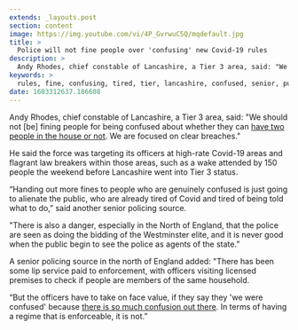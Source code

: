```yaml
--- 
extends: _layouts.post 
section: content 
image: https://img.youtube.com/vi/4P_GvrwuC5Q/mqdefault.jpg 
title: > 
  Police will not fine people over 'confusing' new Covid-19 rules 
description: > 
  Andy Rhodes, chief constable of Lancashire, a Tier 3 area, said: "We should not [be] fining people for being confused about whether they can have two people in the house or not.He said the force was targeting its officers at high-rate Covid-19 areas and flagrant law breakers within those areas, such as a wake attended by 150 people the weekend before Lancashire went into Tier 3 status.“Handing out more fines to people who are genuinely confused is just going to alienate the public, who are already tired of Covid and tired of being told what to do,” said another senior policing source.“But the officers have to take on face value, if they say they 'we were confused' because there is so much confusion out there.In terms of having a regime that is enforceable, it is not.” 
keywords: > 
  rules, fine, confusing, tired, tier, lancashire, confused, senior, public, north, england, policing, covid19, officers 
date: 1603312637.186608 
--- 
```

<div><p>Andy Rhodes, chief constable of Lancashire, a Tier 3 area, said: "We should not [be] fining people for being confused about whether they can <a href="https://www.telegraph.co.uk/news/2020/10/21/rule-6-covid-19-social-distancing-rules/">have two people in the house or not</a>. We are focused on clear breaches."</p>
<p>He said the force was targeting its officers at high-rate Covid-19 areas and flagrant law breakers within those areas, such as a wake attended by 150 people the weekend before Lancashire went into Tier 3 status.</p>
<p>&#8220;Handing out more fines to people who are genuinely confused is just going to alienate the public, who are already tired of Covid and tired of being told what to do,&#8221; said another senior policing source.</p>
<p>"There is also a danger, especially in the North of England, that the police are seen as doing the bidding of the Westminster elite, and it is never good when the public begin to see the police as agents of the state.&#8221;</p>
<p>A senior policing source in the north of England added: "There has been some lip service paid to enforcement, with officers visiting licensed premises to check if people are members of the same household.</p>
<p>&#8220;But the officers have to take on face value, if they say they 'we were confused' because <a href="https://www.telegraph.co.uk/news/2020/10/01/confusion-inconsistency-world-reporting-uk-governments-response/">there is so much confusion out there</a>. In terms of having a regime that is enforceable, it is not.&#8221;</p>
</div>